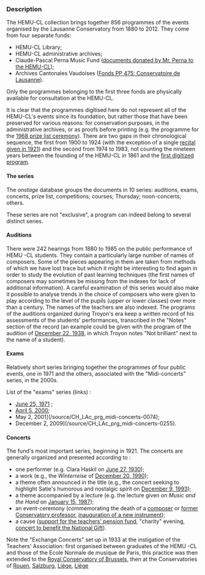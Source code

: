 ### Description

The HEMU-CL collection brings together 856 programmes of the events organised by the Lausanne Conservatory from 1880 to 2012\. They come from four separate funds:

* HEMU-CL Library;
* HEMU-CL administrative archives;
* Claude-Pascal Perna Music Fund ([documents donated by Mr. Perna to the HEMU-CL](http://opacbiblio.hemu-cl.ch/cgi-bin/koha/opac-search.pl?q=claude-pascal+perna));
* Archives Cantonales Vaudoises ([Fonds PP 475: Conservatoire de Lausanne](http://www.davel.vd.ch/detail.aspx?ID=43974)).

Only the programmes belonging to the first three fonds are physically available for consultation at the HEMU-CL.

It is clear that the programmes digitised here do not represent all of the HEMU-CL's events since its foundation, but rather those that have been preserved for various reasons: for conservation purposes, in the administrative archives, or as proofs before printing (e.g. the programme for the [1968 prize list ceremony](/source/CH_LAc_prg_palmares-0010)). There are two gaps in their chronological sequence, the first from 1900 to 1924 (with the exception of a single [recital given in 1921](/source/CH_LAc_prg_dates-0062)) and the second from 1974 to 1983, not counting the nineteen years between the founding of the HEMU-CL in 1861 and the [first digitized program](/source/CH_LAc_prg_dates-0001).

#### The series

The _onstage_ database groups the documents in 10 series: auditions, exams, concerts, prize list, competitions; courses; Thursday; noon-concerts; others.  

These series are not "exclusive", a program can indeed belong to several distinct series.

#### Auditions

There were 242 hearings from 1880 to 1985 on the public performance of HEMU -CL students. They contain a particularly large number of names of composers. Some of the pieces appearing in them are taken from methods of which we have lost trace but which it might be interesting to find again in order to study the evolution of past learning techniques (the first names of composers may sometimes be missing from the indexes for lack of additional information). A careful examination of this series would also make it possible to analyse trends in the choice of composers who were given to play according to the level of the pupils (upper or lower classes) over more than a century. The names of the teachers are also indexed. The programs of the auditions organized during Troyon's era keep a written record of his assessments of the students' performances, transcribed in the "Notes" section of the record (an example could be given with the program of the audition of [December 22, 1938](/source/CH_LAc_prg_dates-0188), in which Troyon notes "Not brilliant" next to the name of a student).

#### Exams

Relatively short series bringing together the programmes of four public events, one in 1971 and the others, associated with the "Midi-concerts" series, in the 2000s.

List of the "exams" series (links) :

* [June 25, 1971](/source/CH_LAc_prg_seasons-0228) ;
* [April 5, 2000](/source/CH_LAc_prg_midi-concerts-0038);
* May 2, 2001](/source/CH_LAc_prg_midi-concerts-0074);
* December 2, 2009](/source/CH_LAc_prg_midi-concerts-0255).

#### Concerts

The fund's most important series, beginning in 1921\. The concerts are generally organized and presented according to :

* one performer (e.g. Clara Haskil on [June 27, 1930](/source/CH_LAc_prg_dates-0089));
* a work (e.g., the _Winterreise_ of [December 20, 1990](/source/CH_LAc_prg_dates-0350));
* a theme often announced in the title (e.g., the concert seeking to highlight Satie's humorous and nostalgic spirit on [December 9, 1993](/source/CH_LAc_prg_jeudis-0579));
* a theme accompanied by a lecture (e.g. the lecture given on _Music and the Hand_ on [January 15, 1987](/source/CH_LAc_prg_jeudis-0145));
* an event-ceremony (commemorating the death of a [composer](/source/CH_LAc_prg_dates-0072) or [former Conservatory professor](/source/CH_LAc_prg_concerts-0012), [inauguration of a new instrument](/source/CH_LAc_prg_concerts-0033));
* a cause ([support for the teachers' pension fund](/source/CH_LAc_prg_dates-0247), "charity" evening, [concert to benefit the National Gift](/source/CH_LAc_prg_dates-0241)).

Note the "Exchange Concerts" set up in 1933 at the instigation of the Teachers' Association: first organised between graduates of the HEMU -CL and those of the Ecole Normale de musique de Paris, this practice was then extended to the [Royal Conservatory of Brussels](/source/CH_LAc_prg_seasons-0104), then at the Conservatories of [Rouen](/source/CH_LAc_prg_seasons-0073), [Salzburg](/source/CH_LAc_prg_jeudis-0053), [Liège](/source/CH_LAc_prg_seasons-0053), [Liège](/source/CH_LAc_prg_seasons-2010)
